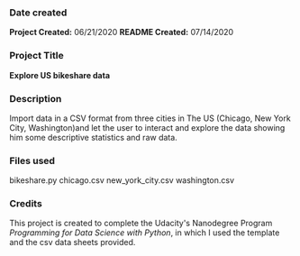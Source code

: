 ### Date created
**Project Created:** 06/21/2020
**README Created:** 07/14/2020

### Project Title

**Explore US bikeshare data**

### Description

Import data in a CSV format from three cities in The US (Chicago, New York City, Washington)and let the user to interact and explore the data showing him some descriptive statistics and raw data.

### Files used
bikeshare.py
chicago.csv
new_york_city.csv
washington.csv

### Credits

This project is created to complete the Udacity's Nanodegree Program *Programming for Data Science with Python*, in which I used the template and the csv data sheets provided.

